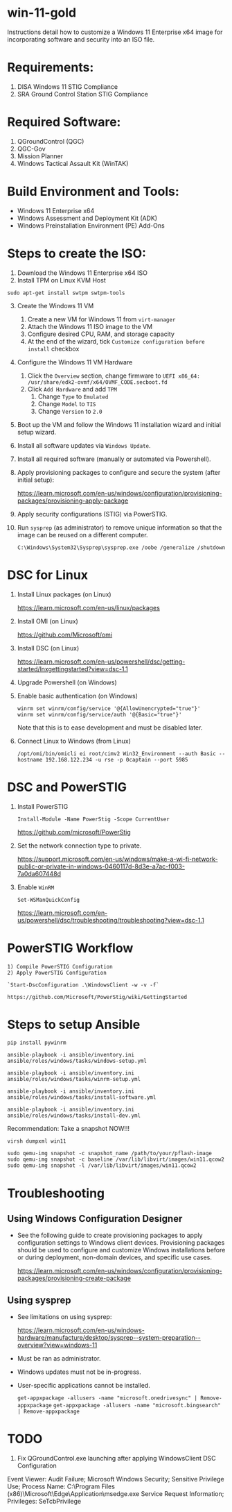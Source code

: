 # win-11-gold

Instructions detail how to customize a Windows 11 Enterprise x64 image for incorporating software and security 
into an ISO file.

# Requirements:
1) DISA Windows 11 STIG Compliance
2) SRA Ground Control Station STIG Compliance

# Required Software:
1) QGroundControl (QGC)
2) QGC-Gov
3) Mission Planner
4) Windows Tactical Assault Kit (WinTAK)

# Build Environment and Tools:
- Windows 11 Enterprise x64
- Windows Assessment and Deployment Kit (ADK)
- Windows Preinstallation Environment (PE) Add-Ons

# Steps to create the ISO:
1) Download the Windows 11 Enterprise x64 ISO
2) Install TPM on Linux KVM Host

`sudo apt-get install swtpm swtpm-tools`

3) Create the Windows 11 VM
    1) Create a new VM for Windows 11 from `virt-manager`
    2) Attach the Windows 11 ISO image to the VM
    3) Configure desired CPU, RAM, and storage capacity
    4) At the end of the wizard, tick `Customize configuration before install` checkbox
4) Configure the Windows 11 VM Hardware
    1) Click the `Overview` section, change firmware to `UEFI x86_64: /usr/share/edk2-ovmf/x64/OVMF_CODE.secboot.fd`
    2) Click `Add Hardware` and add `TPM`
        1) Change `Type` to `Emulated`
        2) Change `Model` to `TIS`
        3) Change `Version` to `2.0`
5) Boot up the VM and follow the Windows 11 installation wizard and initial setup wizard.
6) Install all software updates via `Windows Update`.
7) Install all required software (manually or automated via Powershell).
8) Apply provisioning packages to configure and secure the system (after initial setup):

    https://learn.microsoft.com/en-us/windows/configuration/provisioning-packages/provisioning-apply-package

9) Apply security configurations (STIG) via PowerSTIG.

10) Run `sysprep` (as administrator) to remove unique information so that the image can be reused on a different computer.

    `C:\Windows\System32\Sysprep\sysprep.exe /oobe /generalize /shutdown`

# DSC for Linux

1) Install Linux packages (on Linux)

    https://learn.microsoft.com/en-us/linux/packages

2) Install OMI (on Linux)

    https://github.com/Microsoft/omi

3) Install DSC (on Linux)

    https://learn.microsoft.com/en-us/powershell/dsc/getting-started/lnxgettingstarted?view=dsc-1.1

4) Upgrade Powershell (on Windows)

5) Enable basic authentication (on Windows)

    ```
    winrm set winrm/config/service '@{AllowUnencrypted="true"}'
    winrm set winrm/config/service/auth '@{Basic="true"}'
    ```

    Note that this is to ease development and must be disabled later.
    

4) Connect Linux to Windows (from Linux)

    `/opt/omi/bin/omicli ei root/cimv2 Win32_Environment --auth Basic --hostname 192.168.122.234 -u rse -p 0captain --port 5985`

# DSC and PowerSTIG

1) Install PowerSTIG

    `Install-Module -Name PowerStig -Scope CurrentUser`

    https://github.com/microsoft/PowerStig

2) Set the network connection type to private.

    https://support.microsoft.com/en-us/windows/make-a-wi-fi-network-public-or-private-in-windows-0460117d-8d3e-a7ac-f003-7a0da607448d

3) Enable `WinRM`

    `Set-WSManQuickConfig`

    https://learn.microsoft.com/en-us/powershell/dsc/troubleshooting/troubleshooting?view=dsc-1.1

 # PowerSTIG Workflow

    1) Compile PowerSTIG Configuration
    2) Apply PowerSTIG Configuration

    `Start-DscConfiguration .\WindowsClient -w -v -f`

    https://github.com/Microsoft/PowerStig/wiki/GettingStarted

# Steps to setup Ansible

`pip install pywinrm`

`ansible-playbook -i ansible/inventory.ini ansible/roles/windows/tasks/windows-setup.yml`

`ansible-playbook -i ansible/inventory.ini ansible/roles/windows/tasks/winrm-setup.yml`

`ansible-playbook -i ansible/inventory.ini ansible/roles/windows/tasks/install-software.yml`

`ansible-playbook -i ansible/inventory.ini ansible/roles/windows/tasks/install-dev.yml`

Recommendation: Take a snapshot NOW!!!

`virsh dumpxml win11`

`sudo qemu-img snapshot -c snapshot_name /path/to/your/pflash-image`
`sudo qemu-img snapshot -c baseline /var/lib/libvirt/images/win11.qcow2`
`sudo qemu-img snapshot -l /var/lib/libvirt/images/win11.qcow2`

# Troubleshooting

## Using Windows Configuration Designer

- See the following guide to create provisioning packages to apply configuration settings to Windows client devices.
Provisioning packages should be used to configure and customize Windows installations before or during deployment, 
non-domain devices, and specific use cases.


    https://learn.microsoft.com/en-us/windows/configuration/provisioning-packages/provisioning-create-package

## Using sysprep
- See limitations on using sysprep:

    https://learn.microsoft.com/en-us/windows-hardware/manufacture/desktop/sysprep--system-preparation--overview?view=windows-11

- Must be ran as administrator.
- Windows updates must not be in-progress.
- User-specific applications cannot be installed.

    `get-appxpackage -allusers -name "microsoft.onedrivesync" | Remove-appxpackage`
    `get-appxpackage -allusers -name "microsoft.bingsearch" | Remove-appxpackage`

# TODO
1) Fix QGroundControl.exe launching after applying WindowsClient DSC Configuration

Event Viewer:
Audit Failure; Microsoft Windows Security; Sensitive Privilege Use;
Process Name: C:\Program Files (x86)\Microsoft\Edge\Application\msedge.exe
Service Request Information; Privileges: SeTcbPrivilege